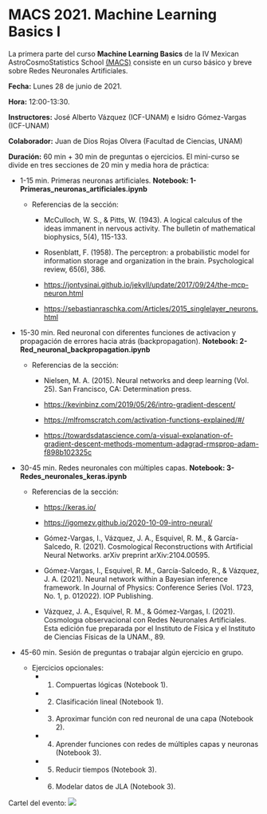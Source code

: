 # MACS 2021. Machine Learning Basics I

La primera parte del curso **Machine Learning Basics** de la IV Mexican AstroCosmoStatistics School [(MACS)](http://fisica.ugto.mx/~events/macss/?fbclid=IwAR1UObd3h7WdAYEb3mFOGypAjqXY1LJH3dJ1x24dMrvGoWeiDskgK2vECDc) consiste en un curso básico y breve sobre Redes Neuronales Artificiales.

**Fecha:** Lunes 28 de junio de 2021. 

**Hora:** 12:00-13:30.

**Instructores:** José Alberto Vázquez (ICF-UNAM) e Isidro Gómez-Vargas (ICF-UNAM)

**Colaborador:** Juan de Dios Rojas Olvera (Facultad de Ciencias, UNAM)

**Duración:** 60 min + 30 min de preguntas o ejercicios. El mini-curso se divide en tres secciones de 20 min y media hora de práctica:

- 1-15 min. Primeras neuronas artificiales. **Notebook: 1-Primeras_neuronas_artificiales.ipynb**
	- Referencias de la sección:
		- McCulloch, W. S., & Pitts, W. (1943). A logical calculus of the ideas immanent in nervous activity. The bulletin of mathematical biophysics, 5(4), 115-133. 

		- Rosenblatt, F. (1958). The perceptron: a probabilistic model for information storage and organization in the brain. Psychological review, 65(6), 386.

		- https://jontysinai.github.io/jekyll/update/2017/09/24/the-mcp-neuron.html

		- https://sebastianraschka.com/Articles/2015_singlelayer_neurons.html 

- 15-30 min. Red neuronal con diferentes funciones de activacion y propagación de errores hacia atrás (backpropagation). **Notebook: 2-Red_neuronal_backpropagation.ipynb**
	- Referencias de la sección:
		- Nielsen, M. A. (2015). Neural networks and deep learning (Vol. 25). San Francisco, CA: Determination press.

    	- https://kevinbinz.com/2019/05/26/intro-gradient-descent/

    	- https://mlfromscratch.com/activation-functions-explained/#/

    	- https://towardsdatascience.com/a-visual-explanation-of-gradient-descent-methods-momentum-adagrad-rmsprop-adam-f898b102325c


- 30-45 min. Redes neuronales con múltiples capas. **Notebook: 3-Redes_neuronales_keras.ipynb**
	- Referencias de la sección:
		- https://keras.io/

		- https://igomezv.github.io/2020-10-09-intro-neural/

		- Gómez-Vargas, I., Vázquez, J. A., Esquivel, R. M., & García-Salcedo, R. (2021). Cosmological Reconstructions with Artificial Neural Networks. arXiv preprint arXiv:2104.00595.

		- Gómez-Vargas, I., Esquivel, R. M., García-Salcedo, R., & Vázquez, J. A. (2021). Neural network within a Bayesian inference framework. In Journal of Physics: Conference Series (Vol. 1723, No. 1, p. 012022). IOP Publishing.

		- Vázquez, J. A., Esquivel, R. M., & Gómez-Vargas, I. (2021). Cosmologıa observacional con Redes Neuronales Artificiales. Esta edición fue preparada por el Instituto de Física y el Instituto de Ciencias Físicas de la UNAM., 89.

- 45-60 min. Sesión de preguntas o trabajar algún ejercicio en grupo.
	- Ejercicios opcionales:
		- 1. Compuertas lógicas (Notebook 1).
		- 2. Clasificación lineal (Notebook 1).
		- 3. Aproximar función con red neuronal de una capa (Notebook 2).
		- 4. Aprender funciones con redes de múltiples capas y neuronas (Notebook 3).
		- 5. Reducir tiempos (Notebook 3).
		- 6. Modelar datos de JLA (Notebook 3).

Cartel del evento:
![](https://github.com/igomezv/MACS_2021_neural_networks/blob/main/figures/macs.jpg)